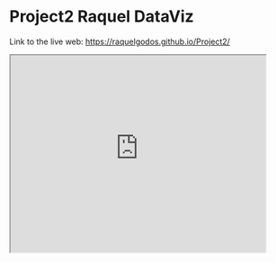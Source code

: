 # Project2 Raquel DataViz

Link to the live web: https://raquelgodos.github.io/Project2/


<iframe src="https://raquelgodos.github.io/leaflet-map-simple" width="90%" height="350"><iframe>

https://raquelgodos.github.io/highcharts-scatter-csv/
